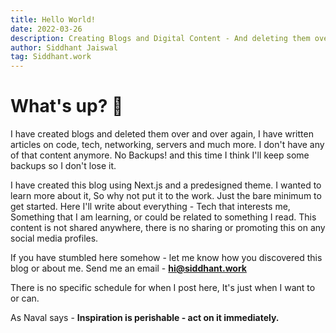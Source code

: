```yaml
---
title: Hello World!
date: 2022-03-26
description: Creating Blogs and Digital Content - And deleting them over and over again.
author: Siddhant Jaiswal
tag: Siddhant.work
---
```


# What's up? 👋


I have created blogs and deleted them over and over again, I have written articles on code, tech, networking, servers and much more. I don't have any of that content anymore. No Backups! and this time I think I'll keep some backups so I don't lose it. 

I have created this blog using Next.js and a predesigned theme. I wanted to learn more about it, So why not put it to the work. Just the bare minimum to get started. Here I'll write about everything - Tech that interests me, Something that I am learning, or could be related to something I read. This content is not shared anywhere, there is no sharing or promoting this on any social media profiles. 

If you have stumbled here somehow - let me know how you discovered this blog or about me. Send me an email - [**hi@siddhant.work**](mailto:hi@siddhant.work)


There is no specific schedule for when I post here, It's just when I want to or can. 

As Naval says - 
**Inspiration is perishable - act on it immediately.**
